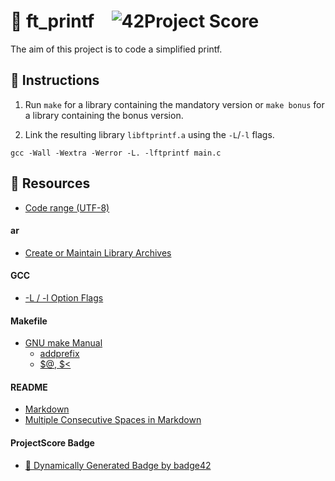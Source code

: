  # :large_orange_diamond: ft_printf &ensp; ![42Project Score](https://badge42.herokuapp.com/api/project/floogman/ft_printf)

The aim of this project is to code a simplified printf.

## :small_orange_diamond: Instructions

1. Run `make` for a library containing the mandatory version or `make bonus` for a library containing the bonus version.

2. Link the resulting library `libftprintf.a` using the `-L`/`-l` flags.

```
gcc -Wall -Wextra -Werror -L. -lftprintf main.c
```

## :small_orange_diamond: Resources
- [Code range (UTF-8)](https://docs.microsoft.com/en-us/sql/relational-databases/collations/collation-and-unicode-support?view=sql-server-ver15#storage_differences)
#### ar
- [Create or Maintain Library Archives](https://www.ibm.com/docs/en/zos/2.4.0?topic=descriptions-ar-create-maintain-library-archives)
#### GCC
- [-L / -l Option Flags](https://www.rapidtables.com/code/linux/gcc/gcc-l.html)
#### Makefile
- [GNU make Manual](https://www.gnu.org/software/make/manual/make.html)
    - [addprefix](https://www.gnu.org/software/make/manual/make.html#File-Name-Functions)
    - [$@, $<](https://www.gnu.org/software/make/manual/html_node/Automatic-Variables.html#Automatic-Variables)
#### README
- [Markdown](https://docs.github.com/en/github/writing-on-github/getting-started-with-writing-and-formatting-on-github/basic-writing-and-formatting-syntax)
- [Multiple Consecutive Spaces in Markdown](https://steemit.com/markdown/@jamesanto/how-to-add-multiple-spaces-between-texts-in-markdown)
#### ProjectScore Badge
- [🚀 Dynamically Generated Badge by badge42](https://github.com/JaeSeoKim/badge42)
